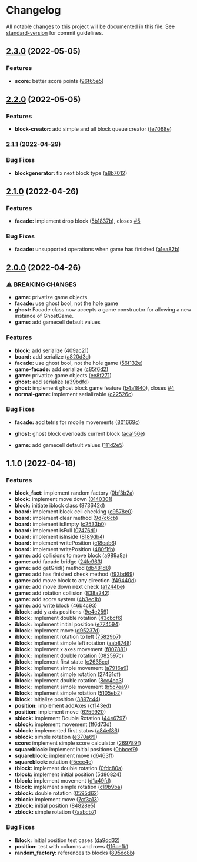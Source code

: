 # Changelog

All notable changes to this project will be documented in this file. See [standard-version](https://github.com/conventional-changelog/standard-version) for commit guidelines.

## [2.3.0](https://github.com/Pablito2020/Tetris/compare/v2.2.0...v2.3.0) (2022-05-05)


### Features

* **score:** better score points ([96f65e5](https://github.com/Pablito2020/Tetris/commit/96f65e5cb2eb4d12d016229cde6b198d3e6fb5c3))

## [2.2.0](https://github.com/Pablito2020/Tetris/compare/v2.1.1...v2.2.0) (2022-05-05)


### Features

* **block-creator:** add simple and all block queue creator ([fe7068e](https://github.com/Pablito2020/Tetris/commit/fe7068e89fca93a72882d4c6954d5accb077b6b7))

### [2.1.1](https://github.com/Pablito2020/Tetris/compare/v2.1.0...v2.1.1) (2022-04-29)


### Bug Fixes

* **blockgenerator:** fix next block type ([a8b7012](https://github.com/Pablito2020/Tetris/commit/a8b701223d00c52a10630e395689481a251df0ae))

## [2.1.0](https://github.com/Pablito2020/Tetris/compare/v2.0.0...v2.1.0) (2022-04-26)


### Features

* **facade:** implement drop block ([5b1837b](https://github.com/Pablito2020/Tetris/commit/5b1837b7ebb64c08d781bcc890fbb3f038f1e975)), closes [#5](https://github.com/Pablito2020/Tetris/issues/5)


### Bug Fixes

* **facade:** unsupported operations when game has finished ([a1ea82b](https://github.com/Pablito2020/Tetris/commit/a1ea82b19aa0cd79ffd762322a9416204160737d))

## [2.0.0](https://github.com/Pablito2020/Tetris/compare/v1.1.0...v2.0.0) (2022-04-26)


### ⚠ BREAKING CHANGES

* **game:** privatize game objects
* **facade:** use ghost bool, not the hole game
* **ghost:** Facade class now accepts a game constructor for
allowing a new instance of GhostGame.
* **game:** add gamecell default values

### Features

* **block:** add serialize ([409ac21](https://github.com/Pablito2020/Tetris/commit/409ac21f9c2fa08062c5e103acf110faae24ba2e))
* **board:** add serialize ([a820d3d](https://github.com/Pablito2020/Tetris/commit/a820d3d0f29528382192bf65dafe847377e838ed))
* **facade:** use ghost bool, not the hole game ([56f132e](https://github.com/Pablito2020/Tetris/commit/56f132ebe5724ae1e3b321092c6995a5c5cd6ca5))
* **game-facade:** add serialize ([c85f6d2](https://github.com/Pablito2020/Tetris/commit/c85f6d2c65f01527ce053f4b98c4916838972930))
* **game:** privatize game objects ([ee8f271](https://github.com/Pablito2020/Tetris/commit/ee8f2711aa8107ecdd34814d98479376d7abd786))
* **ghost:** add serialize ([a39bdfd](https://github.com/Pablito2020/Tetris/commit/a39bdfdd9fea45da298741b21ece81d7e91c070d))
* **ghost:** implement ghost block game feature ([b4a1840](https://github.com/Pablito2020/Tetris/commit/b4a18406f2a259f0da4884424ef1cd73b171cd97)), closes [#4](https://github.com/Pablito2020/Tetris/issues/4)
* **normal-game:** implement serializable ([c22526c](https://github.com/Pablito2020/Tetris/commit/c22526c6742eb9b6191d3b8411ddf6fdea529610))


### Bug Fixes

* **facade:** add tetris for mobile movements ([801669c](https://github.com/Pablito2020/Tetris/commit/801669ccbdfc27a0d36acad537a79a0bdd9de7e8))
* **ghost:** ghost block overloads current block ([aca156e](https://github.com/Pablito2020/Tetris/commit/aca156e56b46a0ce5fc12f6889508e0f1037a19b))


* **game:** add gamecell default values ([111d2e5](https://github.com/Pablito2020/Tetris/commit/111d2e5805accfe1ad5004783d3aac063703b725))

## 1.1.0 (2022-04-18)


### Features

* **block_fact:** implement random factory ([0bf3b2a](https://github.com/Pablito2020/Tetris/commit/0bf3b2a77ee073280e78915b3ab948173d4d8dca))
* **block:** implement move down ([0140301](https://github.com/Pablito2020/Tetris/commit/0140301017761e5ebacfdcefb0919f05b06f2f13))
* **block:** initiate iblock class ([873642d](https://github.com/Pablito2020/Tetris/commit/873642d38a3509949a2678c76248cdc60ebea451))
* **board:** implement block cell checking ([c9578e0](https://github.com/Pablito2020/Tetris/commit/c9578e0cfd900efa0d522bdd3e4b763c3c326b14))
* **board:** implement clear method ([9d7c6cb](https://github.com/Pablito2020/Tetris/commit/9d7c6cb6d335edb2b8a0a548b39752755586eca0))
* **board:** implement isEmpty ([c2533b0](https://github.com/Pablito2020/Tetris/commit/c2533b0866fa973aece8608c4df11729e2bc8d2f))
* **board:** implement isFull ([07476d1](https://github.com/Pablito2020/Tetris/commit/07476d1426fb3940f830b16787b9e4509c51b421))
* **board:** implement isInside ([8189db4](https://github.com/Pablito2020/Tetris/commit/8189db473a471576c1a7843d2e3f9474c8939564))
* **board:** implement writePosition ([c18eab6](https://github.com/Pablito2020/Tetris/commit/c18eab6ea9c4341b5345b20cc00681dff52f844c))
* **board:** implement writePosition ([480f1fb](https://github.com/Pablito2020/Tetris/commit/480f1fb2fe408b402ba893b6250e2e3568790d8f))
* **game:** add collisions to move block ([a989a8a](https://github.com/Pablito2020/Tetris/commit/a989a8a401f2728a974d9ecd775ee701d7a90d43))
* **game:** add facade bridge ([24fc963](https://github.com/Pablito2020/Tetris/commit/24fc9637eff606ed7c036878536356e7f3c9acc6))
* **game:** add getGrid() method ([db481d8](https://github.com/Pablito2020/Tetris/commit/db481d85cc9efb9396e40eda42858f40dc42c25e))
* **game:** add has finished check method ([f93bd69](https://github.com/Pablito2020/Tetris/commit/f93bd690ca3f5ded30ce112fb95112e8e2b5a9bb))
* **game:** add move block to any direction ([f49440d](https://github.com/Pablito2020/Tetris/commit/f49440d09d24970420caef1699c3ee6d6029c2b1))
* **game:** add move down next check ([a1244be](https://github.com/Pablito2020/Tetris/commit/a1244be5bc5a11c75c33f01932086b1b1ea4974c))
* **game:** add rotation collision ([838a242](https://github.com/Pablito2020/Tetris/commit/838a242753e87c035484799a37c4f88cb0c8530e))
* **game:** add score system ([4b3ec1b](https://github.com/Pablito2020/Tetris/commit/4b3ec1b1a785eef2075e2d971f9510beefec9a44))
* **game:** add write block ([46b4c93](https://github.com/Pablito2020/Tetris/commit/46b4c939c49a4711815f837049db33fea0ef7b22))
* **iblock:** add y axis positions ([9e4e259](https://github.com/Pablito2020/Tetris/commit/9e4e259a8096700f93900314fe299ae488d3110a))
* **iblock:** implement double rotation ([43cbcf6](https://github.com/Pablito2020/Tetris/commit/43cbcf6e86aafa77494e60c10b991f5f71393119))
* **iblock:** implement initial position ([e774594](https://github.com/Pablito2020/Tetris/commit/e774594ac9257e479d54697e9fa76838cf920cb4))
* **iblock:** implement move ([d95237d](https://github.com/Pablito2020/Tetris/commit/d95237d0e47da12d89d0be5b2d0069ffcbc7e298))
* **iblock:** implement rotation to left ([75829b7](https://github.com/Pablito2020/Tetris/commit/75829b79b42d5866898bb855f09eafaaac5e3fef))
* **iblock:** implement simple left rotation ([aab8748](https://github.com/Pablito2020/Tetris/commit/aab8748ba8bf9097a6248cfa01a93e6fb2431a90))
* **iblock:** implement x axes movement ([f807881](https://github.com/Pablito2020/Tetris/commit/f807881f4e2e34e0d4cdf407200d5c31fc8ab900))
* **jblock:** implement double rotation ([082597c](https://github.com/Pablito2020/Tetris/commit/082597c591c2dc1217c9af06f4115089879d6e98))
* **jblock:** implement first state ([c2635cc](https://github.com/Pablito2020/Tetris/commit/c2635cc88e934d0e90eca2375df8cdd65d850878))
* **jblock:** implement simple movement ([a7916a9](https://github.com/Pablito2020/Tetris/commit/a7916a933684e85eff2ad4e9f679bd19fbb00085))
* **jblock:** implement simple rotation ([27431df](https://github.com/Pablito2020/Tetris/commit/27431dfde56a7ea68136bec8bb179595c1450488))
* **lblock:** implement double rotation ([8cc4ea3](https://github.com/Pablito2020/Tetris/commit/8cc4ea3f8a5e98f00b197bd3d49e5fad5e463f7c))
* **lblock:** implement simple movement ([b5c7ea9](https://github.com/Pablito2020/Tetris/commit/b5c7ea9d6c7ae386184d269d4029e7cf9421843a))
* **lblock:** implement simple rotation ([5105eb2](https://github.com/Pablito2020/Tetris/commit/5105eb271eecb6aa2a920c9fe1df1464455f2eb5))
* **lblock:** initialize position ([3897c44](https://github.com/Pablito2020/Tetris/commit/3897c44a6ce8eb9c4f2c0b49326ecd73837f9a96))
* **position:** implement addAxes ([cf143ed](https://github.com/Pablito2020/Tetris/commit/cf143ed23c15cace58c84d883fdfff1e08232fd2))
* **position:** implement move ([6259920](https://github.com/Pablito2020/Tetris/commit/625992034aa65c28694088f4babc0ed17ceb4bc3))
* **sblock:** implement Double Rotation ([44e6797](https://github.com/Pablito2020/Tetris/commit/44e6797d2066c3699ee89c2b80b719202c05ea03))
* **sblock:** implement movement ([ff6d73d](https://github.com/Pablito2020/Tetris/commit/ff6d73d9e5c0d58ae8b10d5bcd2648e1b11f3c9c))
* **sblock:** implemented first status ([a84ef86](https://github.com/Pablito2020/Tetris/commit/a84ef86c3217ff472c73d83cb9886e19827e6542))
* **sblock:** simple rotation ([e370a69](https://github.com/Pablito2020/Tetris/commit/e370a691a9f95678d8af7eccfff7b36c5a7eee8c))
* **score:** implement simple score calculator ([269789f](https://github.com/Pablito2020/Tetris/commit/269789fe3481f6b78b50b6aefd530c09b1c69f4e))
* **squareblock:** implement initial positions ([0bbcef9](https://github.com/Pablito2020/Tetris/commit/0bbcef9b896206a8cf7f74dae56155abb204616d))
* **squareblock:** implement move ([d6463ff](https://github.com/Pablito2020/Tetris/commit/d6463ffc5056f5362678b69ba9bbc7e910908ff4))
* **squareblock:** rotation ([f5ecc4c](https://github.com/Pablito2020/Tetris/commit/f5ecc4c4debab22d9edeae45752a6c99836ec70b))
* **tblock:** implement double rotation ([0fdc80a](https://github.com/Pablito2020/Tetris/commit/0fdc80a0d6f1254fff22b8ff82de9cf6c06a1615))
* **tblock:** implement initial position ([5d80824](https://github.com/Pablito2020/Tetris/commit/5d80824d6a586f84c46b4e7660fbc572b1fc5afd))
* **tblock:** implement movement ([d1a49fd](https://github.com/Pablito2020/Tetris/commit/d1a49fde562a2c41dcd76c8f568d17ad6856849a))
* **tblock:** implement simple rotation ([c19b9ba](https://github.com/Pablito2020/Tetris/commit/c19b9ba5eea1ca0f48037f6df75bdc535422e4ba))
* **zblock:** double rotation ([0595d62](https://github.com/Pablito2020/Tetris/commit/0595d62e99e6806f4ac904e7a6c6334b02b0fa21))
* **zblock:** implement move ([7cf3a13](https://github.com/Pablito2020/Tetris/commit/7cf3a13c4c7ba5b5d840710181e4e1057671d5f5))
* **zblock:** initial position ([84828e5](https://github.com/Pablito2020/Tetris/commit/84828e5bf05cdaec9ad961b10704a98fcac4919e))
* **zblock:** simple rotation ([7aabcb7](https://github.com/Pablito2020/Tetris/commit/7aabcb7873ef74f2ad1cabd488b802937827a472))


### Bug Fixes

* **lblock:** initial position test cases ([da9dd32](https://github.com/Pablito2020/Tetris/commit/da9dd327aefdeb21a5c42c895f968a62328984e4))
* **position:** test with columns and rows ([116cefb](https://github.com/Pablito2020/Tetris/commit/116cefbc633c592a37920c77b3aed46b648bb2ad))
* **random_factory:** references to blocks ([895dc8b](https://github.com/Pablito2020/Tetris/commit/895dc8ba92de458e53317ffb709313d54ba7acce))
